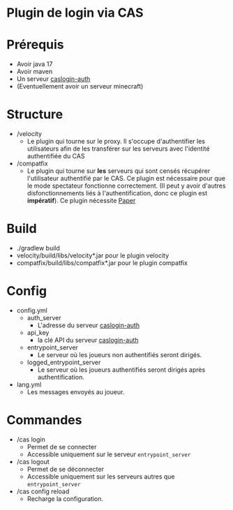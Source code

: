 # Plugin de login via CAS

# Prérequis
- Avoir java 17
- Avoir maven
- Un serveur [caslogin-auth](https://github.com/Eirbware/caslogin-mc-auth)
- (Eventuellement avoir un serveur minecraft)

# Structure
- /velocity
  - Le plugin qui tourne sur le proxy. Il s'occupe d'authentifier les utilisateurs afin de les transférer sur les serveurs avec l'identité authentifiée du CAS
- /compatfix
  - Le plugin qui tourne sur **les** serveurs qui sont censés récupérer l'utilisateur authentifié par le CAS. Ce plugin est nécessaire pour que le mode spectateur fonctionne correctement. (Il peut y avoir d'autres disfonctionnements liés à l'authentification, donc ce plugin est **impératif**). Ce plugin nécessite [Paper](https://papermc.io/software/paper)

# Build
- ./gradlew build
- velocity/build/libs/velocity*.jar pour le plugin velocity
- compatfix/build/libs/compatfix*.jar pour le plugin compatfix

# Config
- config.yml
  - auth_server
    - L'adresse du serveur [caslogin-auth](https://github.com/Eirbware/caslogin-mc-auth)
  - api_key
    - la clé API du serveur [caslogin-auth](https://github.com/Eirbware/caslogin-mc-auth)
  - entrypoint_server
    - Le serveur où les joueurs non authentifiés seront dirigés.
  - logged_entrypoint_server
    - Le serveur où les joueurs authentifiés seront dirigés après authentification.
- lang.yml
  - Les messages envoyés au joueur.

# Commandes
- /cas login
  - Permet de se connecter
  - Accessible uniquement sur le serveur `entrypoint_server`
- /cas logout
  - Permet de se déconnecter
  - Accessible uniquement sur les serveurs autres que `entrypoint_server`
- /cas config reload
  - Recharge la configuration.